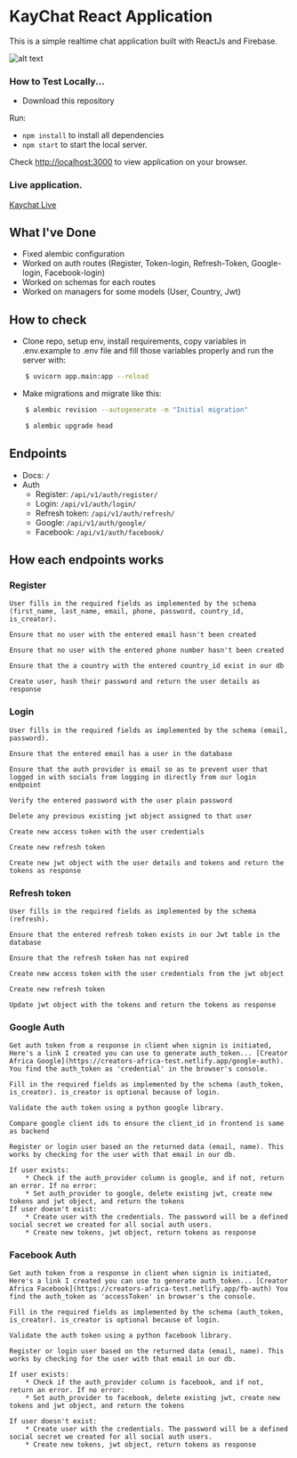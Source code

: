 # KayChat React Application 

This is a simple realtime chat application built with ReactJs and Firebase. 

![alt text](https://github.com/kayprogrammer/kaychat-reactjs/blob/main/display.png?raw=true)

### How to Test Locally...

* Download this repository

Run:
* `npm install` to install all dependencies
* `npm start` to start the local server.

Check [http://localhost:3000](http://localhost:3000) to view application on your browser.

### Live application.
[Kaychat Live](https://kaychat.netlify.app)

## What I've Done

- Fixed alembic configuration
- Worked on auth routes (Register, Token-login, Refresh-Token, Google-login, Facebook-login)
- Worked on schemas for each routes
- Worked on managers for some models (User, Country, Jwt)

## How to check

* Clone repo, setup env, install requirements, copy variables in .env.example to .env file and fill those variables properly and run the server with: 

```bash
    $ uvicorn app.main:app --reload
```

* Make migrations and migrate like this:

```bash
    $ alembic revision --autogenerate -m "Initial migration"
```
```bash
    $ alembic upgrade head
```

## Endpoints

- Docs: `/` 
- Auth
    * Register: `/api/v1/auth/register/`
    * Login: `/api/v1/auth/login/`
    * Refresh token: `/api/v1/auth/refresh/`
    * Google: `/api/v1/auth/google/`
    * Facebook: `/api/v1/auth/facebook/`

## How each endpoints works

### Register
    User fills in the required fields as implemented by the schema (first_name, last_name, email, phone, password, country_id, is_creator).
    
    Ensure that no user with the entered email hasn't been created
    
    Ensure that no user with the entered phone number hasn't been created
    
    Ensure that the a country with the entered country_id exist in our db
    
    Create user, hash their password and return the user details as response

### Login
    User fills in the required fields as implemented by the schema (email, password).
    
    Ensure that the entered email has a user in the database
    
    Ensure that the auth provider is email so as to prevent user that logged in with socials from logging in directly from our login endpoint

    Verify the entered password with the user plain password
    
    Delete any previous existing jwt object assigned to that user
    
    Create new access token with the user credentials
    
    Create new refresh token
    
    Create new jwt object with the user details and tokens and return the tokens as response

### Refresh token
    User fills in the required fields as implemented by the schema (refresh).
    
    Ensure that the entered refresh token exists in our Jwt table in the database
    
    Ensure that the refresh token has not expired

    Create new access token with the user credentials from the jwt object
    
    Create new refresh token
    
    Update jwt object with the tokens and return the tokens as response

### Google Auth
    Get auth token from a response in client when signin is initiated, Here's a link I created you can use to generate auth_token... [Creator Africa Google](https://creators-africa-test.netlify.app/google-auth). You find the auth_token as 'credential' in the browser's console.

    Fill in the required fields as implemented by the schema (auth_token, is_creator). is_creator is optional because of login.
    
    Validate the auth token using a python google library.
    
    Compare google client ids to ensure the client_id in frontend is same as backend
    
    Register or login user based on the returned data (email, name). This works by checking for the user with that email in our db. 
    
    If user exists: 
        * Check if the auth_provider column is google, and if not, return an error. If no error: 
        * Set auth_provider to google, delete existing jwt, create new tokens and jwt object, and return the tokens
    If user doesn't exist:
        * Create user with the credentials. The password will be a defined social secret we created for all social auth users.
        * Create new tokens, jwt object, return tokens as response

### Facebook Auth
    Get auth token from a response in client when signin is initiated, Here's a link I created you can use to generate auth_token... [Creator Africa Facebook](https://creators-africa-test.netlify.app/fb-auth) You find the auth_token as 'accessToken' in browser's the console.

    Fill in the required fields as implemented by the schema (auth_token, is_creator). is_creator is optional because of login.
    
    Validate the auth token using a python facebook library.
    
    Register or login user based on the returned data (email, name). This works by checking for the user with that email in our db. 
    
    If user exists: 
        * Check if the auth_provider column is facebook, and if not, return an error. If no error:
        * Set auth_provider to facebook, delete existing jwt, create new tokens and jwt object, and return the tokens
    
    If user doesn't exist:
        * Create user with the credentials. The password will be a defined social secret we created for all social auth users.
        * Create new tokens, jwt object, return tokens as response
